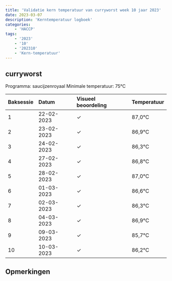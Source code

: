 ```yaml
---
title: 'Validatie kern temperatuur van curryworst week 10 jaar 2023'
date: 2023-03-07
description: 'Kerntemperatuur logboek'
categories:
    - 'HACCP'
tags:
    - '2023'
    - '10'
    - '202310'
    - 'Kern-temperatuur'
---
```


## curryworst

Programma: saucijzenroyaal
Minimale temperatuur: 75°C

| Baksessie | Datum | Visueel beoordeling | Temperatuur |
|:---|:---|:---|:---|
| 1 | 22-02-2023 | &check; | 87,0°C |
| 2 | 23-02-2023 | &check; | 86,9°C |
| 3 | 24-02-2023 | &check; | 86,3°C |
| 4 | 27-02-2023 | &check; | 86,8°C |
| 5 | 28-02-2023 | &check; | 87,0°C |
| 6 | 01-03-2023 | &check; | 86,6°C |
| 7 | 02-03-2023 | &check; | 86,3°C |
| 8 | 04-03-2023 | &check; | 86,9°C |
| 9 | 09-03-2023 | &check; | 85,7°C |
| 10 | 10-03-2023 | &check; | 86,2°C |

## Opmerkingen


